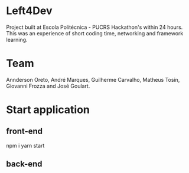 # Left4Dev

Project built at Escola Politécnica - PUCRS Hackathon's within 24 hours.
This was an experience of short coding time, networking and framework learning.

# Team
Annderson Oreto, André Marques, Guilherme Carvalho, Matheus Tosin, Giovanni Frozza and José Goulart.

# Start application
## front-end
npm i
yarn start

## back-end

